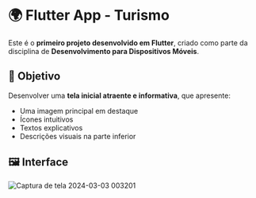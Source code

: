 # 🌍 Flutter App - Turismo

Este é o **primeiro projeto desenvolvido em Flutter**, criado como parte da disciplina de **Desenvolvimento para Dispositivos Móveis**.

## 🎯 Objetivo

Desenvolver uma **tela inicial atraente e informativa**, que apresente:

- Uma imagem principal em destaque
- Ícones intuitivos
- Textos explicativos
- Descrições visuais na parte inferior

## 🖼️ Interface

![Captura de tela 2024-03-03 003201](https://github.com/nnathalia/flutter-app/assets/101136711/58ea1e2f-4d05-4ca0-b757-dba4d17643a7)

